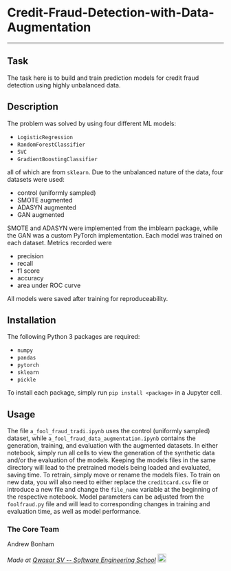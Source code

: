 # Credit-Fraud-Detection-with-Data-Augmentation
***

## Task
The task here is to build and train prediction models 
for credit fraud detection using highly unbalanced data. 

## Description
The problem was solved by using four different ML models:
- `LogisticRegression`
- `RandomForestClassifier`
- `SVC`
- `GradientBoostingClassifier`

all of which are from `sklearn`. Due to the unbalanced nature 
of the data, four datasets were used:
- control (uniformly sampled)
- SMOTE augmented 
- ADASYN augmented 
- GAN augmented 

SMOTE and ADASYN were implemented from the imblearn package, 
while the GAN was a custom PyTorch implementation. Each model 
was trained on each dataset. Metrics recorded were 
- precision
- recall
- f1 score 
- accuracy 
- area under ROC curve 

All models were saved after training for reproduceability. 

## Installation
The following Python 3 packages are required:
- `numpy`
- `pandas` 
- `pytorch` 
- `sklearn` 
- `pickle` 

To install each package, simply run `pip install <package>` in 
a Jupyter cell. 

## Usage
The file `a_fool_fraud_tradi.ipynb` uses the control (uniformly 
sampled) dataset, while `a_fool_fraud_data_augmentation.ipynb` 
contains the generation, training, and evaluation with the 
augmented datasets. In either notebook, simply run all cells to 
view the generation of the synthetic data and/or the evaluation 
of the models. Keeping the models files in the same directory will 
lead to the pretrained models being loaded and evaluated, saving 
time. To retrain, simply move or rename the models files. To train 
on new data, you will also need to either replace the `creditcard.csv`
file or introduce a new file and change the `file_name` variable at 
the beginning of the respective notebook. Model parameters can be
adjusted from the `foolfraud.py` file and will lead to corresponding
changes in training and evaluation time, as well as model performance.

### The Core Team
Andrew Bonham

<span><i>Made at <a href='https://qwasar.io'>Qwasar SV -- Software Engineering School</a></i></span>
<span><img alt="Qwasar SV -- Software Engineering School's Logo" src='https://storage.googleapis.com/qwasar-public/qwasar-logo_50x50.png' width='20px' /></span>
